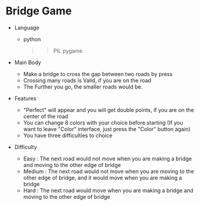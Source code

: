 # Bridge Game

* Language
  * python
    >> PIL
    >> pygame

* Main Body
  * Make a bridge to cross the gap between two roads by press
  * Crossing many roads is Valid, if you are on the road
  * The Further you go, the smaller roads would be.

* Features
  * "Perfect" will appear and you will get double points, if you are on the center of the road
  * You can change 8 colors with your choice before starting (If you want to leave "Color" interface, just press the "Color" button again)
  * You have three difficulties to choice

* Difficulty
  * Easy :
    The next road would not move when you are making a bridge and moving to the other edge of bridge
  * Medium :
    The next road would not move when you are moving to the other edge of bridge, and it would move when you are making a bridge
  * Hard :
    The next road would move when you are making a bridge and moving to the other edge of bridge


